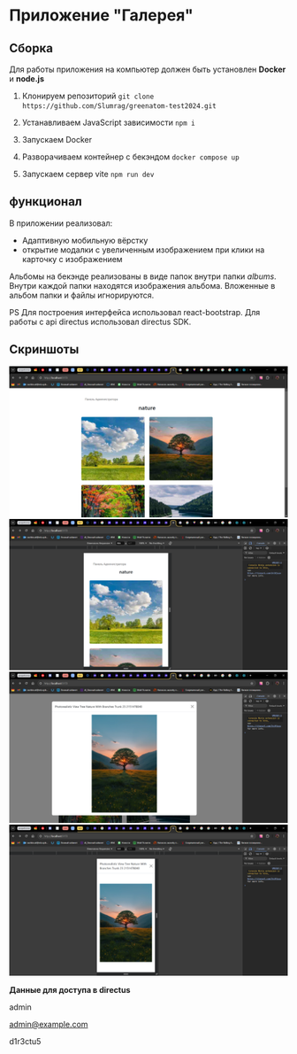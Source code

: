 # Приложение "Галерея"

## Сборка

Для работы приложения на компьютер должен быть установлен **Docker** и **node.js**

1. Клонируем репозиторий
`git clone https://github.com/Slumrag/greenatom-test2024.git`

1. Устанавливаем JavaScript зависимости
`npm i`

1. Запускаем Docker
1. Разворачиваем контейнер с бекэндом
`docker compose up`

1. Запускаем сервер vite
`npm run dev`

## функционал

В приложении реализовал:

- Адаптивную мобильную вёрстку
- открытие модалки с увеличенным изображением при клики на карточку с изображением

Альбомы на бекэнде реализованы в виде папок внутри папки *albums*. Внутри каждой папки находятся изображения альбома. Вложенные в альбом папки и файлы игнорируются.

PS Для построения интерфейса использовал react-bootstrap. Для работы с api directus использовал directus SDK.

## Скриншоты

![desktop view](screenshots/image.png)
![mobile view](screenshots/image-1.png)
![desktop modal](screenshots/image-2.png)
![mobile modal](screenshots/image-3.png)

**Данные для доступа в directus**

admin

<admin@example.com>

d1r3ctu5
